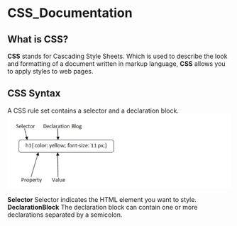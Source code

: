 # CSS_Documentation
## What is CSS?
**CSS** stands for Cascading Style Sheets. Which is used to describe the look and formatting of a document written in markup language, **CSS** allows you to apply styles to web pages.
## CSS Syntax
A CSS rule set contains a selector and a declaration block.
<img src="images/syntax.JPG" alt="synatx"/>

**Selector** Selector indicates the HTML element you want to style.
**DeclarationBlock** The declaration block can contain one or more declarations separated by a semicolon.
